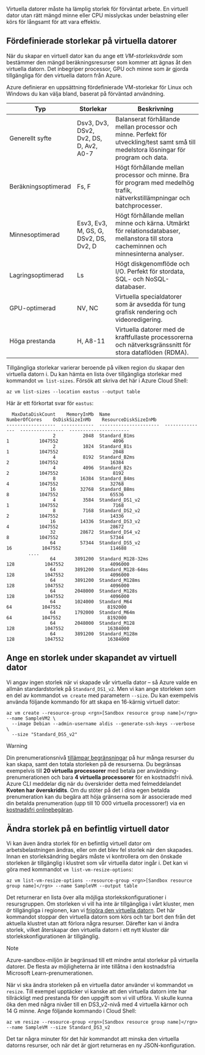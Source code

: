 Virtuella datorer måste ha lämplig storlek för förväntat arbete. En virtuell dator utan rätt mängd minne eller CPU misslyckas under belastning eller körs för långsamt för att vara effektiv. 

## <a name="pre-defined-vm-sizes"></a>Fördefinierade storlekar på virtuella datorer

När du skapar en virtuell dator kan du ange ett _VM-storleksvärde_ som bestämmer den mängd beräkningsresurser som kommer att ägnas åt den virtuella datorn. Det inbegriper processor, GPU och minne som är gjorda tillgängliga för den virtuella datorn från Azure.

Azure definierar en uppsättning fördefinierade VM-storlekar för Linux och Windows du kan välja bland, baserat på förväntad användning. 

| Typ | Storlekar | Beskrivning |
|------|-------|-------------|
| Generellt syfte   | Dsv3, Dv3, DSv2, Dv2, DS, D, Av2, A0-7 | Balanserat förhållande mellan processor och minne. Perfekt för utveckling/test samt små till medelstora lösningar för program och data. |
| Beräkningsoptimerad | Fs, F | Högt förhållande mellan processor och minne. Bra för program med medelhög trafik, nätverkstillämpningar och batchprocesser. |
| Minnesoptimerad  | Esv3, Ev3, M, GS, G, DSv2, DS, Dv2, D   | Högt förhållande mellan minne och kärna. Utmärkt för relationsdatabaser, mellanstora till stora cacheminnen och minnesinterna analyser. |
| Lagringsoptimerad | Ls | Högt diskgenomflöde och I/O. Perfekt för stordata, SQL- och NoSQL-databaser. |
| GPU-optimerad | NV, NC | Virtuella specialdatorer som är avsedda för tung grafisk rendering och videoredigering. |
| Höga prestanda | H, A8-11 | Virtuella datorer med de kraftfullaste processorerna och nätverksgränssnitt för stora dataflöden (RDMA). | 

Tillgängliga storlekar varierar beroende på vilken region du skapar den virtuella datorn i. Du kan hämta en lista över tillgängliga storlekar med kommandot `vm list-sizes`. Försök att skriva det här i Azure Cloud Shell:

```azurecli
az vm list-sizes --location eastus --output table
```

Här är ett förkortat svar för `eastus`:

```
  MaxDataDiskCount    MemoryInMb  Name                      NumberOfCores    OsDiskSizeInMb    ResourceDiskSizeInMb
------------------  ------------  ----------------------  ---------------  ----------------  ----------------------
                 2          2048  Standard_B1ms                         1           1047552                    4096
                 2          1024  Standard_B1s                          1           1047552                    2048
                 4          8192  Standard_B2ms                         2           1047552                   16384
                 4          4096  Standard_B2s                          2           1047552                    8192
                 8         16384  Standard_B4ms                         4           1047552                   32768
                16         32768  Standard_B8ms                         8           1047552                   65536
                 4          3584  Standard_DS1_v2                       1           1047552                    7168
                 8          7168  Standard_DS2_v2                       2           1047552                   14336
                16         14336  Standard_DS3_v2                       4           1047552                   28672
                32         28672  Standard_DS4_v2                       8           1047552                   57344
                64         57344  Standard_DS5_v2                      16           1047552                  114688
        ....
                64       3891200  Standard_M128-32ms                  128           1047552                 4096000
                64       3891200  Standard_M128-64ms                  128           1047552                 4096000
                64       3891200  Standard_M128ms                     128           1047552                 4096000
                64       2048000  Standard_M128s                      128           1047552                 4096000
                64       1024000  Standard_M64                         64           1047552                 8192000
                64       1792000  Standard_M64m                        64           1047552                 8192000
                64       2048000  Standard_M128                       128           1047552                16384000
                64       3891200  Standard_M128m                      128           1047552                16384000
```

## <a name="specifying-a-size-during-vm-creation"></a>Ange en storlek under skapandet av virtuell dator

Vi angav ingen storlek när vi skapade vår virtuella dator – så Azure valde en allmän standardstorlek på `Standard_DS1_v2`. Men vi kan ange storleken som en del av kommandot `vm create` med parametern `--size`. Du kan exempelvis använda följande kommando för att skapa en 16-kärnig virtuell dator:

```azurecli
az vm create --resource-group <rgn>[Sandbox resource group name]</rgn> --name SampleVM2 \
  --image Debian --admin-username aldis --generate-ssh-keys --verbose \
  --size "Standard_DS5_v2"
```

> [!WARNING]
> Din prenumerationsnivå [tillämpar begränsningar](https://docs.microsoft.com/azure/azure-subscription-service-limits) på hur många resurser du kan skapa, samt den totala storleken på de resurserna. Du begränsas exempelvis till **20 virtuella processorer** med betala per användning-prenumerationen och bara **4 virtuella processorer** för en kostnadsfri nivå. Azure CLI meddelar dig när du överskrider detta med felmeddelandet **Kvoten har överskridits**. Om du stöter på det i dina egen betalda prenumeration kan du begära att höja gränserna som är associerade med din betalda prenumeration (upp till 10 000 virtuella processorer!) via en [kostnadsfri onlinebegäran](https://docs.microsoft.com/azure/azure-resource-manager/resource-manager-quota-errors).

## <a name="resizing-an-existing-vm"></a>Ändra storlek på en befintlig virtuell dator
Vi kan även ändra storlek för en befintlig virtuell dator om arbetsbelastningen ändras, eller om det blev fel storlek när den skapades. Innan en storleksändring begärs måste vi kontrollera om den önskade storleken är tillgänglig i klustret som vår virtuella dator ingår i. Det kan vi göra med kommandot `vm list-vm-resize-options`:

```azurecli
az vm list-vm-resize-options --resource-group <rgn>[Sandbox resource group name]</rgn> --name SampleVM --output table
```

Det returnerar en lista över alla möjliga storlekskonfigurationer i resursgruppen. Om storleken vi vill ha inte är tillgängliga i vårt kluster, men _är_ tillgängliga i regionen, kan vi [frigöra den virtuella datorn](https://docs.microsoft.com/cli/azure/vm?view=azure-cli-latest#az-vm-deallocate). Det här kommandot stoppar den virtuella datorn som körs och tar bort den från det aktuella klustret utan att förlora några resurser. Därefter kan vi ändra storlek, vilket återskapar den virtuella datorn i ett nytt kluster där storlekskonfigurationen är tillgänglig.

> [!NOTE]
> Azure-sandbox-miljön är begränsad till ett mindre antal storlekar på virtuella datorer. De flesta av möjligheterna är inte tillåtna i den kostnadsfria Microsoft Learn-prenumerationen.

När vi ska ändra storleken på en virtuella dator använder vi kommandot `vm resize`. Till exempel upptäcker vi kanske att den virtuella datorn inte har tillräckligt med prestanda för den uppgift som vi vill utföra. Vi skulle kunna öka den med några nivåer till en DS3_v2-nivå med 4 virtuella kärnor och 14 G minne. Ange följande kommando i Cloud Shell:

```azurecli
az vm resize --resource-group <rgn>[Sandbox resource group name]</rgn> --name SampleVM --size Standard_DS3_v2
```

Det tar några minuter för det här kommandot att minska den virtuella datorns resurser, och när det är gjort returneras en ny JSON-konfiguration.
